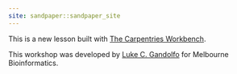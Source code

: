 ```yaml
---
site: sandpaper::sandpaper_site
---
```


This is a new lesson built with [The Carpentries Workbench][workbench]. 

This workshop was developed by [Luke C. Gandolfo](https://findanexpert.unimelb.edu.au/profile/802123-luke-gandolfo) for Melbourne Bioinformatics.

[workbench]: https://carpentries.github.io/sandpaper-docs

